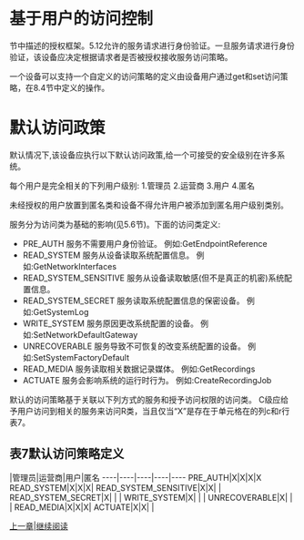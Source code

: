 # 基于用户的访问控制

节中描述的授权框架。5.12允许的服务请求进行身份验证。一旦服务请求进行身份验证，该设备应决定根据请求者是否被授权接收服务访问策略。

一个设备可以支持一个自定义的访问策略的定义由设备用户通过get和set访问策略，在8.4节中定义的操作。

# 默认访问政策

默认情况下,该设备应执行以下默认访问政策,给一个可接受的安全级别在许多系统。

每个用户是完全相关的下列用户级别:
	1.管理员
	2.运营商
	3.用户
	4.匿名

未经授权的用户放置到匿名类和设备不得允许用户被添加到匿名用户级别类别。

服务分为访问类为基础的影响(见5.6节)。下面的访问类定义:
 * PRE_AUTH
   服务不需要用户身份验证。
   例如:GetEndpointReference
 * READ_SYSTEM
   服务从设备读取系统配置信息。
   例如:GetNetworkInterfaces
 * READ_SYSTEM_SENSITIVE
   服务从设备读取敏感(但不是真正的机密)系统配置信息。
 * READ_SYSTEM_SECRET
   服务读取系统配置信息的保密设备。
   例如:GetSystemLog
 * WRITE_SYSTEM
   服务原因更改系统配置的设备。
   例如:SetNetworkDefaultGateway
 * UNRECOVERABLE
   服务导致不可恢复的改变系统配置的设备。
   例如:SetSystemFactoryDefault
 * READ_MEDIA
   服务读取相关数据记录媒体。
   例如:GetRecordings
 * ACTUATE
   服务会影响系统的运行时行为。
   例如:CreateRecordingJob

默认的访问策略基于关联以下列方式的服务和授予访问权限的访问类。 C级应给予用户访问到相关的服务来访问R类，当且仅当“X”是存在于单元格在的列c和r行表7。

## 表7默认访问策略定义

|管理员|运营商|用户|匿名
----|----|----|----|----
PRE_AUTH|X|X|X|X
READ_SYSTEM|X|X|X|
READ_SYSTEM_SENSITIVE|X|X| |
READ_SYSTEM_SECRET|X| | |
WRITE_SYSTEM|X| | |
UNRECOVERABLE|X| | |
READ_MEDIA|X|X|X|
ACTUATE|X|X| |


[上一章](05.12.md)|[继续阅读](05.12.02.md)